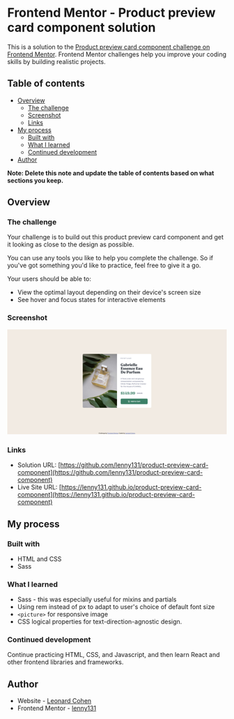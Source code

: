 # Frontend Mentor - Product preview card component solution

This is a solution to the [Product preview card component challenge on Frontend Mentor](https://www.frontendmentor.io/challenges/product-preview-card-component-GO7UmttRfa). Frontend Mentor challenges help you improve your coding skills by building realistic projects. 

## Table of contents

- [Overview](#overview)
  - [The challenge](#the-challenge)
  - [Screenshot](#screenshot)
  - [Links](#links)
- [My process](#my-process)
  - [Built with](#built-with)
  - [What I learned](#what-i-learned)
  - [Continued development](#continued-development)
- [Author](#author)

**Note: Delete this note and update the table of contents based on what sections you keep.**

## Overview

### The challenge

Your challenge is to build out this product preview card component and get it looking as close to the design as possible.

You can use any tools you like to help you complete the challenge. So if you've got something you'd like to practice, feel free to give it a go.

Your users should be able to:

- View the optimal layout depending on their device's screen size
- See hover and focus states for interactive elements

### Screenshot

![](./screenshot.png)

### Links

- Solution URL: [https://github.com/lenny131/product-preview-card-component](https://github.com/lenny131/product-preview-card-component)
- Live Site URL: [https://lenny131.github.io/product-preview-card-component](https://lenny131.github.io/product-preview-card-component)

## My process

### Built with

- HTML and CSS
- Sass

### What I learned

- Sass - this was especially useful for mixins and partials
- Using rem instead of px to adapt to user's choice of default font size
- `<picture>` for responsive image
- CSS logical properties for text-direction-agnostic design.

### Continued development

Continue practicing HTML, CSS, and Javascript, and then learn React and other frontend libraries and frameworks.

## Author

- Website - [Leonard Cohen](https://leonardmcohen.com)
- Frontend Mentor - [lenny131](https://www.frontendmentor.io/profile/lenny131)
